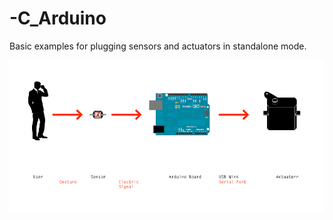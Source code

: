 # -C_Arduino
Basic examples for plugging sensors and actuators in standalone mode.

![enter image description here](https://raw.githubusercontent.com/JulienDrochon/-C_Arduino/master/operative-principle.png)

